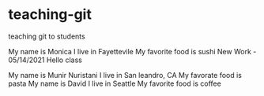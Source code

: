 # teaching-git
teaching git to students

My name is Monica
I live in Fayettevile
My favorite food is sushi
New Work - 05/14/2021
Hello class

My name is Munir Nuristani
I live in San leandro, CA
My favorate food is pasta
My name is David
I live in Seattle
My favorite food is coffee

